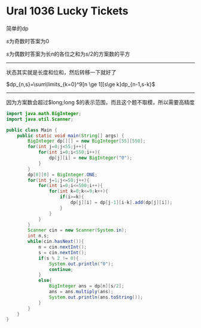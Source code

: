 # Ural 1036 Lucky Tickets

简单的dp

$s$为奇数时答案为$0$

$s$为偶数时答案为长$n$的各位之和为$s/2$的方案数的平方

-----

状态其实就是长度和位和，然后转移一下就好了

$dp_{n,s}=\sum\limits_{k=0}^9[n \ge 1][s\ge k]dp_{n-1,s-k}$

------

因为方案数会超过$long\;long $的表示范围，而且这个题不取模，所以需要高精度

```java
import java.math.BigInteger;
import java.util.Scanner;

public class Main {
	public static void main(String[] args) {
		BigInteger dp[][] = new BigInteger[55][550];
		for(int j=0;j<55;j++){
			for(int i=0;i<550;i++){
				dp[j][i] = new BigInteger("0");
			}
		}
		dp[0][0] = BigInteger.ONE;
		for(int j=1;j<=50;j++){
			for(int i=0;i<=500;i++){
				for(int k=0;k<=9;k++){
					if(i>=k){
						dp[j][i] = dp[j-1][i-k].add(dp[j][i]);
					}
				}
			}
		}
		Scanner cin = new Scanner(System.in);
		int n,s;
		while(cin.hasNext()){
			n = cin.nextInt();
			s = cin.nextInt();
			if(s % 2 != 0){
				System.out.println("0");
				continue;
			}
			else{
				BigInteger ans = dp[n][s/2];
				ans = ans.multiply(ans);
				System.out.println(ans.toString());
			}
		}
	}
}

```

